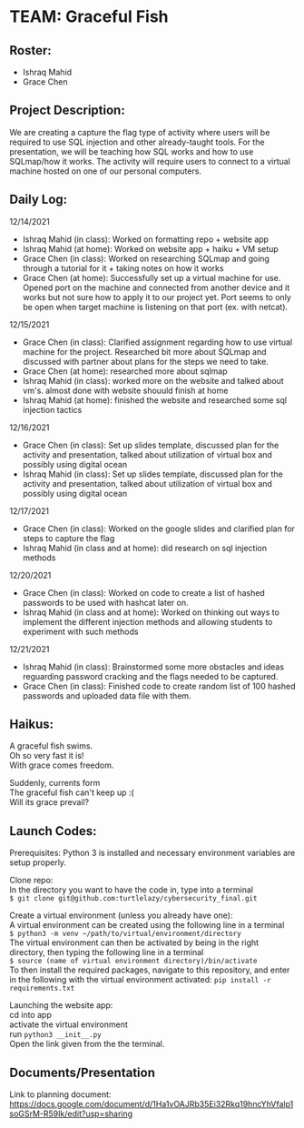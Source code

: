 # TEAM: Graceful Fish

## Roster:
* Ishraq Mahid
* Grace Chen

## Project Description:
We are creating a capture the flag type of activity where users will be required to use SQL injection and other already-taught tools. For the presentation, we will be teaching how SQL works and how to use SQLmap/how it works. The activity will require users to connect to a virtual machine hosted on one of our personal computers.

## Daily Log:
12/14/2021
* Ishraq Mahid (in class): Worked on formatting repo + website app
* Ishraq Mahid (at home): Worked on website app + haiku + VM setup
* Grace Chen (in class): Worked on researching SQLmap and going through a tutorial for it + taking notes on how it works
* Grace Chen (at home): Successfully set up a virtual machine for use. Opened port on the machine and connected from another device and it works but not sure how to apply it to our project yet. Port seems to only be open when target machine is listening on that port (ex. with netcat).

12/15/2021
* Grace Chen (in class): Clarified assignment regarding how to use virtual machine for the project. Researched bit more about SQLmap and discussed with partner about plans for the steps we need to take. 
* Grace Chen (at home): researched more about sqlmap
* Ishraq Mahid (in class): worked more on the website and talked about vm's. almost done with website shouuld finish at home
* Ishraq Mahid (at home): finished the website and researched some sql injection tactics

12/16/2021
* Grace Chen (in class): Set up slides template, discussed plan for the activity and presentation, talked about utilization of virtual box and possibly using digital ocean
* Ishraq Mahid (in class): Set up slides template, discussed plan for the activity and presentation, talked about utilization of virtual box and possibly using digital ocean

12/17/2021
* Grace Chen (in class): Worked on the google slides and clarified plan for steps to capture the flag
* Ishraq Mahid (in class and at home): did research on sql injection methods

12/20/2021
* Grace Chen (in class): Worked on code to create a list of hashed passwords to be used with hashcat later on.
* Ishraq Mahid (in class and at home): Worked on thinking out ways to implement the different injection methods and allowing students to experiment with such methods

12/21/2021
* Ishraq Mahid (in class): Brainstormed some more obstacles and ideas reguarding password cracking and the flags needed to be captured.
* Grace Chen (in class): Finished code to create random list of 100 hashed passwords and uploaded data file with them.

## Haikus:
A graceful fish swims. <br>
Oh so very fast it is! <br>
With grace comes freedom.

Suddenly, currents form <br>
The graceful fish can't keep up :( <br>
Will its grace prevail?

## Launch Codes:
Prerequisites:
    Python 3 is installed and necessary environment variables are setup properly.

Clone repo:
    <br>
    In the directory you want to have the code in, type into a terminal
    <br>
    ```
    $ git clone git@github.com:turtlelazy/cybersecurity_final.git
    ```

Create a virtual environment (unless you already have one):
    <br>
    A virtual environment can be created using the following line in a terminal
    <br>
    ```
    $ python3 -m venv ~/path/to/virtual/environment/directory
    ```
    <br>
    The virtual environment can then be activated by being in the right directory, then typing the following line in a terminal
    <br>
    ```
    $ source (name of virtual environment directory)/bin/activate
    ```
    <br>
    To then install the required packages, navigate to this repository, and enter in the following with the virtual environment activated:
    ```
    pip install -r requirements.txt
    ```

Launching the website app:
    <br>
    cd into app
    <br>
    activate the virtual environment
    <br>
    run ```python3 __init__.py```
    <br>
    Open the link given from the the terminal.

## Documents/Presentation
Link to planning document: https://docs.google.com/document/d/1Ha1vOAJRb35Ei32Rkq19hncYhVfalp1soGSrM-R59Ik/edit?usp=sharing
